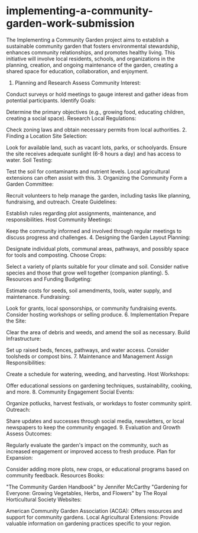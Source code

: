 # implementing-a-community-garden-work-submission
The Implementing a Community Garden project aims to establish a sustainable community garden that fosters environmental stewardship, enhances community relationships, and promotes healthy living. This initiative will involve local residents, schools, and organizations in the planning, creation, and ongoing maintenance of the garden, creating a shared space for education, collaboration, and enjoyment.
1. Planning and Research
Assess Community Interest:

Conduct surveys or hold meetings to gauge interest and gather ideas from potential participants.
Identify Goals:

Determine the primary objectives (e.g., growing food, educating children, creating a social space).
Research Local Regulations:

Check zoning laws and obtain necessary permits from local authorities.
2. Finding a Location
Site Selection:

Look for available land, such as vacant lots, parks, or schoolyards.
Ensure the site receives adequate sunlight (6-8 hours a day) and has access to water.
Soil Testing:

Test the soil for contaminants and nutrient levels. Local agricultural extensions can often assist with this.
3. Organizing the Community
Form a Garden Committee:

Recruit volunteers to help manage the garden, including tasks like planning, fundraising, and outreach.
Create Guidelines:

Establish rules regarding plot assignments, maintenance, and responsibilities.
Host Community Meetings:

Keep the community informed and involved through regular meetings to discuss progress and challenges.
4. Designing the Garden
Layout Planning:

Designate individual plots, communal areas, pathways, and possibly space for tools and composting.
Choose Crops:

Select a variety of plants suitable for your climate and soil. Consider native species and those that grow well together (companion planting).
5. Resources and Funding
Budgeting:

Estimate costs for seeds, soil amendments, tools, water supply, and maintenance.
Fundraising:

Look for grants, local sponsorships, or community fundraising events. Consider hosting workshops or selling produce.
6. Implementation
Prepare the Site:

Clear the area of debris and weeds, and amend the soil as necessary.
Build Infrastructure:

Set up raised beds, fences, pathways, and water access. Consider toolsheds or compost bins.
7. Maintenance and Management
Assign Responsibilities:

Create a schedule for watering, weeding, and harvesting.
Host Workshops:

Offer educational sessions on gardening techniques, sustainability, cooking, and more.
8. Community Engagement
Social Events:

Organize potlucks, harvest festivals, or workdays to foster community spirit.
Outreach:

Share updates and successes through social media, newsletters, or local newspapers to keep the community engaged.
9. Evaluation and Growth
Assess Outcomes:

Regularly evaluate the garden's impact on the community, such as increased engagement or improved access to fresh produce.
Plan for Expansion:

Consider adding more plots, new crops, or educational programs based on community feedback.
Resources
Books:

"The Community Garden Handbook" by Jennifer McCarthy
"Gardening for Everyone: Growing Vegetables, Herbs, and Flowers" by The Royal Horticultural Society
Websites:

American Community Garden Association (ACGA): Offers resources and support for community gardens.
Local Agricultural Extensions: Provide valuable information on gardening practices specific to your region.
